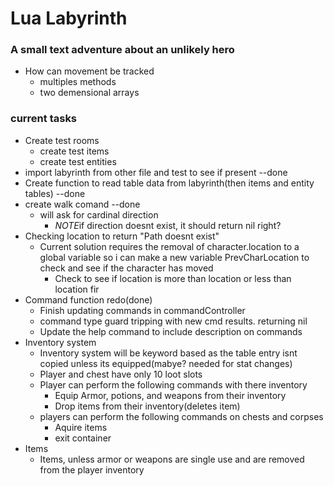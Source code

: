 # Lua Labyrinth
### A small text adventure about an unlikely hero
* How can movement be tracked
    * multiples methods
    * two demensional arrays
### current tasks
 - Create test rooms
    * create test items
    * create test entities
- import labyrinth from other file and test to see if present --done
- Create function to read table data from labyrinth(then items and entity tables) --done
- create walk comand --done
   - will ask for cardinal direction
      - *NOTE*if direction doesnt exist, it should return nil right?
- Checking location to return "Path doesnt exist" 
   - Current solution requires the removal of character.location to a global variable so i can make a new variable PrevCharLocation to check and see if the character has moved
      - Check to see if location is more than location or less than location fir
- Command function redo(done)
   + Finish updating commands in commandController
   + command type guard tripping with new cmd results. returning nil
   + Update the help command to include description on commands
- Inventory system
   + Inventory system will be keyword based as the table entry isnt copied unless its equipped(mabye? needed for stat changes)
   + Player and chest have only 10 loot slots
   + Player can perform the following commands with there inventory
      - Equip Armor, potions, and weapons from their inventory
      - Drop items from their inventory(deletes item)
   + players can perform the following commands on chests and corpses
      - Aquire items
      - exit container
- Items
   + Items, unless armor or weapons are single use and are removed from the player inventory
